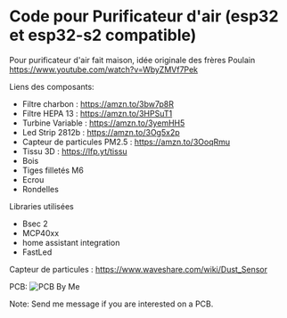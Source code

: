 # Code pour Purificateur d'air (esp32 et esp32-s2 compatible)

Pour purificateur d'air fait maison, idée originale des frères Poulain
https://www.youtube.com/watch?v=WbyZMVf7Pek


Liens des composants:
 - Filtre charbon : https://amzn.to/3bw7p8R
 - Filtre HEPA 13 : https://amzn.to/3HPSuT1
 - Turbine Variable : https://amzn.to/3yemHH5
 - Led Strip 2812b : https://amzn.to/3Og5x2p
 - Capteur de particules PM2.5 : https://amzn.to/3OoqRmu
 - Tissu 3D : https://lfp.yt/tissu
 - Bois
 - Tiges filletés M6
 - Ecrou
 - Rondelles
 


Libraries utilisées
- Bsec 2
- MCP40xx
- home assistant integration
- FastLed

Capteur de particules : https://www.waveshare.com/wiki/Dust_Sensor


PCB:
![PCB By Me](https://github.com/Tank86/air-manager-esp32/blob/master/src/AirPurifierBoardV1.1.png?raw=true)

Note: Send me message if you are interested on a PCB.
